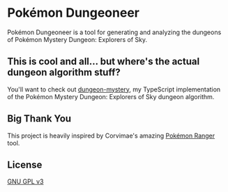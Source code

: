 # Pokémon Dungeoneer

Pokémon Dungeoneer is a tool for generating and analyzing the dungeons of Pokémon Mystery Dungeon: Explorers of Sky.

## This is cool and all... but where's the actual dungeon algorithm stuff?

You'll want to check out [dungeon-mystery](https://github.com/EpicYoshiMaster/dungeon-mystery), my TypeScript implementation of the Pokémon Mystery Dungeon: Explorers of Sky dungeon algorithm.

## Big Thank You

This project is heavily inspired by Corvimae's amazing [Pokémon Ranger](https://github.com/corvimae/pokemon-ranger) tool.

## License

[GNU GPL v3](LICENSE)